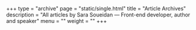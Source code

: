 +++
type = "archive"
page = "static/single.html"
title = "Article Archives"
description = "All articles by Sara Soueidan — Front-end developer, author and speaker"
menu = ""
weight = ""
+++


